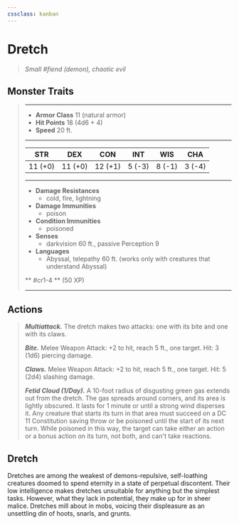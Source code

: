 ```yaml
---
cssclass: kanban
---
```


# Dretch
>*Small #fiend (demon), chaotic evil*
## Monster Traits
>___
>- **Armor Class** 11 (natural armor)
>- **Hit Points** 18 (4d6 + 4)
>- **Speed** 20 ft.
>___
>|STR|DEX|CON|INT|WIS|CHA|
>|:---:|:---:|:---:|:---:|:---:|:---:|
>|11 (+0)|11 (+0)|12 (+1)|5 (-3)|8 (-1)|3 (-4)|
>___
>- **Damage Resistances**
>	 - cold, fire, lightning
>- **Damage Immunities**
>	 - poison
>- **Condition Immunities**
>	 - poisoned
>- **Senses**
>	 - darkvision 60 ft., passive Perception 9
>- **Languages**
>	 - Abyssal, telepathy 60 ft. (works only with creatures that understand Abyssal)
>
> ** #cr1-4 ** (50 XP)
>___
## Actions
>***Multiattack.*** The dretch makes two attacks: one with its bite and one with its claws.  
>
>***Bite.*** Melee Weapon Attack: +2 to hit, reach 5 ft., one target. Hit: 3 (1d6) piercing damage.  
>
>***Claws.*** Melee Weapon Attack: +2 to hit, reach 5 ft., one target. Hit: 5 (2d4) slashing damage.  
>
>***Fetid Cloud (1/Day).*** A 10-foot radius of disgusting green gas extends out from the dretch. The gas spreads around corners, and its area is lightly obscured. It lasts for 1 minute or until a strong wind disperses it. Any creature that starts its turn in that area must succeed on a DC 11 Constitution saving throw or be poisoned until the start of its next turn. While poisoned in this way, the target can take either an action or a bonus action on its turn, not both, and can't take reactions.
## Dretch
Dretches are among the weakest of demons-repulsive, self-loathing creatures doomed to spend eternity in a state of perpetual discontent. Their low intelligence makes dretches unsuitable for anything but the simplest tasks. However, what they lack in potential, they make up for in sheer malice. Dretches mill about in mobs, voicing their displeasure as an unsettling din of hoots, snarls, and grunts.